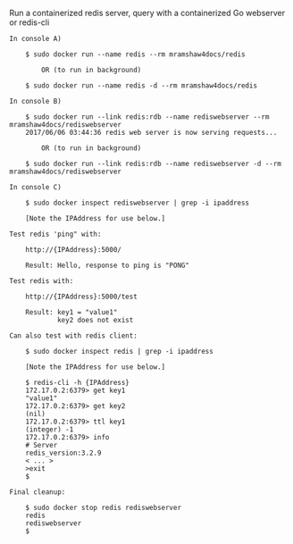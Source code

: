 Run a containerized redis server, query with a containerized Go webserver or redis-cli

    In console A)

        $ sudo docker run --name redis --rm mramshaw4docs/redis
        
            OR (to run in background)
            
        $ sudo docker run --name redis -d --rm mramshaw4docs/redis

    In console B)

        $ sudo docker run --link redis:rdb --name rediswebserver --rm mramshaw4docs/rediswebserver
        2017/06/06 03:44:36 redis web server is now serving requests...

            OR (to run in background)
        
        $ sudo docker run --link redis:rdb --name rediswebserver -d --rm mramshaw4docs/rediswebserver

    In console C)

        $ sudo docker inspect rediswebserver | grep -i ipaddress

        [Note the IPAddress for use below.]
        
    Test redis 'ping" with:
    
        http://{IPAddress}:5000/
        
        Result: Hello, response to ping is "PONG"

    Test redis with:
    
        http://{IPAddress}:5000/test
        
        Result: key1 = "value1"
                key2 does not exist

    Can also test with redis client:

        $ sudo docker inspect redis | grep -i ipaddress
        
        [Note the IPAddress for use below.]
    
        $ redis-cli -h {IPAddress}
        172.17.0.2:6379> get key1
        "value1"
        172.17.0.2:6379> get key2
        (nil)
        172.17.0.2:6379> ttl key1
        (integer) -1
        172.17.0.2:6379> info
        # Server
        redis_version:3.2.9
        < ... >
        >exit
        $

    Final cleanup:
    
        $ sudo docker stop redis rediswebserver
        redis
        rediswebserver
        $
        
